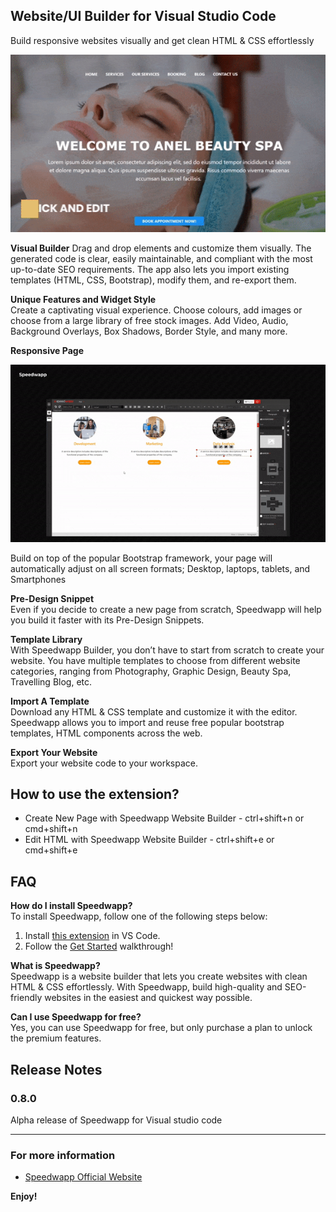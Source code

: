 ## Website/UI Builder for Visual Studio Code

Build responsive websites visually and get clean HTML & CSS effortlessly

![Drag and Drop Editor](https://raw.githubusercontent.com/akambi/speedwapp-vscode/master/assets/images/screenshot-1.gif)

**Visual Builder**
Drag and drop elements and customize them visually. The generated code is clear, easily maintainable, and compliant with the most up-to-date SEO requirements. The app also lets you import existing templates (HTML, CSS, Bootstrap), modify them, and re-export them.
  
**Unique Features and Widget Style**  
Create a captivating visual experience. Choose colours, add images or choose from a large library of free stock images. Add Video, Audio, Background Overlays, Box Shadows, Border Style, and many more.

**Responsive Page**

![Responsive Design](https://raw.githubusercontent.com/akambi/speedwapp-vscode/master/assets/images/screenshot-2.gif)

Build on top of the popular Bootstrap framework, your page will automatically adjust on all screen formats; Desktop, laptops, tablets, and Smartphones  

**Pre-Design Snippet**  
Even if you decide to create a new page from scratch, Speedwapp will help you build it faster with its Pre-Design Snippets.

**Template Library**  
With Speedwapp Builder, you don’t have to start from scratch to create your website. You have multiple templates to choose from different website categories, ranging from Photography, Graphic Design, Beauty Spa, Travelling Blog, etc.

**Import A Template**  
Download any HTML & CSS template and customize it with the editor. Speedwapp allows you to import and reuse free popular bootstrap templates, HTML components across the web.

**Export Your Website**  
Export your website code to your workspace.

## How to use the extension?

 - Create New Page with Speedwapp Website Builder - ctrl+shift+n or cmd+shift+n
 - Edit HTML with Speedwapp Website Builder - ctrl+shift+e or cmd+shift+e

## FAQ

**How do I install Speedwapp?**  
To install Speedwapp, follow one of the following steps below:

1. Install [this extension] in VS Code.
2. Follow the [Get Started](#how-to-use-the-extension) walkthrough!

[this extension]: https://marketplace.visualstudio.com/items?itemName=speedwapp.speedwapp

**What is Speedwapp?**  
Speedwapp is a website builder that lets you create websites with clean HTML & CSS effortlessly. With Speedwapp, build high-quality and SEO-friendly websites in the easiest and quickest way possible.  

**Can I use Speedwapp for free?**  
Yes, you can use Speedwapp for free, but only purchase a plan to unlock the premium features.  

## Release Notes

### 0.8.0

Alpha release of Speedwapp for Visual studio code

-----------------------------------------------------------------------------------------------------------
### For more information

* [Speedwapp Official Website](https://speedwapp.com)

**Enjoy!**
